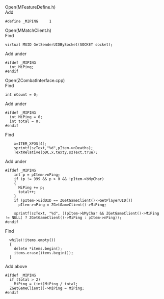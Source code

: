 Open(MFeatureDefine.h) <br>
Add <br>

    #define _MIPING		1
    

Open(MMatchClient.h) <br>
Find <br>

    virtual MUID GetSenderUIDBySocket(SOCKET socket);

Add under <br>

    #ifdef _MIPING
      int MiPing;
    #endif

Open(ZCombatInterface.cpp) <br>
Find <br>

    int nCount = 0;
    
Add under <br>

    #ifdef _MIPING
      int MiPing = 0;
      int total = 0;
    #endif
    
Find <br>

		x=ITEM_XPOS[4];
		sprintf(szText,"%d",pItem->nDeaths);
		TextRelative(pDC,x,texty,szText,true);
    
Add under <br>

    #ifdef _MIPING
        int p = pItem->nPing;
        if (p != 999 && p > 0 && !pItem->bMyChar)
        {
          MiPing += p;
          total++;
        }
        if (pItem->uidUID == ZGetGameClient()->GetPlayerUID())
          pItem->nPing = ZGetGameClient()->MiPing;

        sprintf(szText, "%d", ((pItem->bMyChar && ZGetGameClient()->MiPing != NULL) ? ZGetGameClient()->MiPing : pItem->nPing));
    #endif
    
Find <br>

      while(!items.empty())
      {
        delete *items.begin();
        items.erase(items.begin());
      }
    
    
Add above <br>

    #ifdef _MIPING
      if (total > 2)
        MiPing = (int)MiPing / total;
      ZGetGameClient()->MiPing = MiPing;
    #endif
